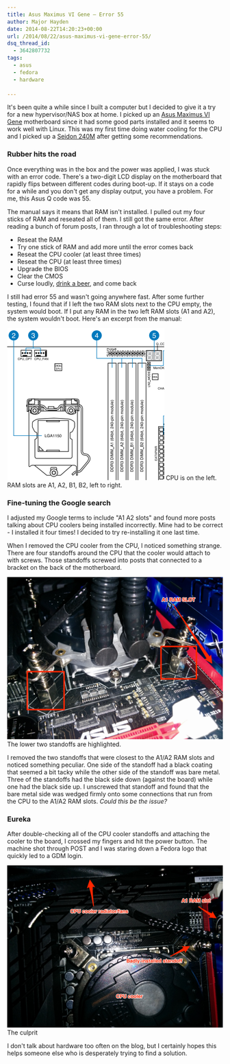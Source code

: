 ```yaml
---
title: Asus Maximus VI Gene – Error 55
author: Major Hayden
date: 2014-08-22T14:20:23+00:00
url: /2014/08/22/asus-maximus-vi-gene-error-55/
dsq_thread_id:
  - 3642807732
tags:
  - asus
  - fedora
  - hardware

---
```

It's been quite a while since I built a computer but I decided to give it a try for a new hypervisor/NAS box at home. I picked up an [Asus Maximus VI Gene][1] motherboard since it had some good parts installed and it seems to work well with Linux. This was my first time doing water cooling for the CPU and I picked up a [Seidon 240M][2] after getting some recommendations.

### Rubber hits the road

Once everything was in the box and the power was applied, I was stuck with an error code. There's a two-digit LCD display on the motherboard that rapidly flips between different codes during boot-up. If it stays on a code for a while and you don't get any display output, you have a problem. For me, this Asus Q code was 55.

The manual says it means that RAM isn't installed. I pulled out my four sticks of RAM and reseated all of them. I still got the same error. After reading a bunch of forum posts, I ran through a lot of troubleshooting steps:

  * Reseat the RAM
  * Try one stick of RAM and add more until the error comes back
  * Reseat the CPU cooler (at least three times)
  * Reseat the CPU (at least three times)
  * Upgrade the BIOS
  * Clear the CMOS
  * Curse loudly, [drink a beer][3], and come back

I still had error 55 and wasn't going anywhere fast. After some further testing, I found that if I left the two RAM slots next to the CPU empty, the system would boot. If I put any RAM in the two left RAM slots (A1 and A2), the system wouldn't boot. Here's an excerpt from the manual:

![mobo_schematic]
CPU is on the left. RAM slots are A1, A2, B1, B2, left to right.

### Fine-tuning the Google search

I adjusted my Google terms to include "A1 A2 slots" and found more posts talking about CPU coolers being installed incorrectly. Mine had to be correct - I installed it four times! I decided to try re-installing it one last time.

When I removed the CPU cooler from the CPU, I noticed something strange. There are four standoffs around the CPU that the cooler would attach to with screws. Those standoffs screwed into posts that connected to a bracket on the back of the motherboard.

![standoffs] The lower two standoffs are highlighted.

I removed the two standoffs that were closest to the A1/A2 RAM slots and noticed something peculiar. One side of the standoff had a black coating that seemed a bit tacky while the other side of the standoff was bare metal. Three of the standoffs had the black side down (against the board) while one had the black side up. I unscrewed that standoff and found that the bare metal side was wedged firmly onto some connections that run from the CPU to the A1/A2 RAM slots. _Could this be the issue?_

### Eureka

After double-checking all of the CPU cooler standoffs and attaching the cooler to the board, I crossed my fingers and hit the power button. The machine shot through POST and I was staring down a Fedora logo that quickly led to a GDM login.

![culprit] The culprit

I don't talk about hardware too often on the blog, but I certainly hopes this helps someone else who is desperately trying to find a solution.

 [1]: http://www.asus.com/Motherboards/MAXIMUS_VI_GENE/
 [2]: http://www.coolermaster.com/cooling/cpu-liquid-cooler/seidon-240m/
 [3]: http://www.shiner.com/
 [mobo_schematic]: /wp-content/uploads/2014/08/asus_mb.png
 [standoffs]: /wp-content/uploads/2014/08/IMG_20140821_223505.jpg
 [culprit]: /wp-content/uploads/2014/08/asus_mb_cooler_back.jpg
